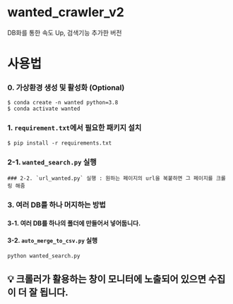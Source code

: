 # wanted_crawler_v2
DB화를 통한 속도 Up, 검색기능 추가한 버전

# 사용법
### 0. 가상환경 생성 및 활성화 (Optional)
```
$ conda create -n wanted python=3.8
$ conda activate wanted
```
### 1. `requirement.txt`에서 필요한 패키지 설치
```
$ pip install -r requirements.txt
```
### 2-1. `wanted_search.py` 실행
```
### 2-2. `url_wanted.py` 실행 : 원하는 페이지의 url을 복붙하면 그 페이지를 크롤링 해줌
```
### 3. 여러 DB를 하나 머지하는 방법
#### 3-1. 여러 DB를 하나의 폴더에 만들어서 넣어둡니다. 
#### 3-2. `auto_merge_to_csv.py` 실행
```
python wanted_search.py
```

## 💡 크롤러가 활용하는 창이 모니터에 노출되어 있으면 수집이 더 잘 됩니다.

